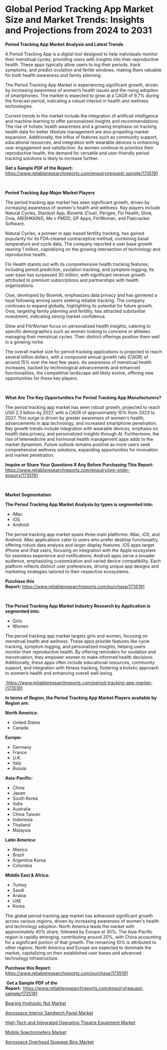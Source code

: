 <p><h1>Global Period Tracking App Market Size and Market Trends: Insights and Projections from 2024 to 2031</h1></p><p><strong>Period Tracking App Market Analysis and Latest Trends</strong></p>
<p><p>A Period Tracking App is a digital tool designed to help individuals monitor their menstrual cycles, providing users with insights into their reproductive health. These apps typically allow users to log their periods, track symptoms, and predict ovulation and fertile windows, making them valuable for both health awareness and family planning. </p><p>The Period Tracking App Market is experiencing significant growth, driven by increasing awareness of women’s health issues and the rising adoption of smartphones. The market is expected to grow at a CAGR of 9.7% during the forecast period, indicating a robust interest in health and wellness technologies. </p><p>Current trends in the market include the integration of artificial intelligence and machine learning to offer personalized insights and recommendations. The rise of holistic health awareness and a growing emphasis on tracking health data for better lifestyle management are also propelling market expansion. Additionally, the influx of features such as community support, educational resources, and integration with wearable devices is enhancing user engagement and satisfaction. As women continue to prioritize their reproductive health, the demand for versatile and user-friendly period tracking solutions is likely to increase further.</p></p>
<p><strong>Get a Sample PDF of the Report:&nbsp;</strong> <a href="https://www.reliableresearchreports.com/enquiry/request-sample/1735191?utm_campaign=4&utm_medium=2&utm_source=Github&utm_content=ia&utm_term=13102024&utm_id=period-tracking-app">https://www.reliableresearchreports.com/enquiry/request-sample/1735191</a></p>
<p>&nbsp;</p>
<p><strong>Period Tracking App Major Market Players</strong></p>
<p><p>The period tracking app market has seen significant growth, driven by increasing awareness of women's health and wellness. Key players include Natural Cycles, Stardust App, Biowink (Clue), Perigee, Flo Health, Glow, Ovia, ABISHKKING, Me v PMDD, GP Apps, FitrWoman, and Flatcracker Software.</p><p>Natural Cycles, a pioneer in app-based fertility tracking, has gained popularity for its FDA-cleared contraceptive method, combining basal temperature and cycle data. The company reported a user base growth nearing 1 million, capitalizing on the growing intersection of technology and reproductive health.</p><p>Flo Health stands out with its comprehensive health tracking features, including period prediction, ovulation tracking, and symptom logging. Its user base has surpassed 30 million, with significant revenue growth attributed to premium subscriptions and partnerships with health organizations.</p><p>Clue, developed by Biowink, emphasizes data privacy and has garnered a loyal following among users seeking reliable tracking. The company continues to expand globally, highlighting its potential for future growth. Ovia, targeting family planning and fertility, has attracted substantial investment, indicating strong market confidence.</p><p>Glow and FitrWoman focus on personalized health insights, catering to specific demographics such as women looking to conceive or athletes managing their menstrual cycles. Their distinct offerings position them well in a growing niche.</p><p>The overall market size for period tracking applications is projected to reach several billion dollars, with a compound annual growth rate (CAGR) of around 15% over the next few years. As awareness of menstrual health increases, backed by technological advancements and enhanced functionalities, the competitive landscape will likely evolve, offering new opportunities for these key players.</p></p>
<p>&nbsp;</p>
<p><strong>What Are The Key Opportunities For Period Tracking App Manufacturers?</strong></p>
<p><p>The period tracking app market has seen robust growth, projected to reach USD 2.3 billion by 2027, with a CAGR of approximately 10% from 2023 to 2027. This surge is driven by greater awareness of women's health, advancements in app technology, and increased smartphone penetration. Key growth trends include integration with wearable devices, emphasis on health data privacy, and personalized insights through AI. Furthermore, the rise of telemedicine and hormonal health management apps adds to the market dynamism. Future outlook remains positive as more users seek comprehensive wellness solutions, expanding opportunities for innovation and market penetration.</p></p>
<p><strong>Inquire or Share Your Questions If Any Before Purchasing This Report:</strong> <a href="https://www.reliableresearchreports.com/enquiry/pre-order-enquiry/1735191?utm_campaign=4&utm_medium=2&utm_source=Github&utm_content=ia&utm_term=13102024&utm_id=period-tracking-app">https://www.reliableresearchreports.com/enquiry/pre-order-enquiry/1735191</a></p>
<p>&nbsp;</p>
<p><strong>Market Segmentation</strong></p>
<p><strong>The Period Tracking App Market Analysis by types is segmented into:</strong></p>
<p><ul><li>iMac</li><li>iOS</li><li>Android</li></ul></p>
<p><p>The period tracking app market spans three main platforms: iMac, iOS, and Android. iMac applications cater to users who prefer desktop functionality, offering robust data analysis and larger display features. iOS apps target iPhone and iPad users, focusing on integration with the Apple ecosystem for seamless experience and notifications. Android apps serve a broader audience, emphasizing customization and varied device compatibility. Each platform reflects distinct user preferences, driving unique app designs and marketing strategies tailored to their respective ecosystems.</p></p>
<p><strong>Purchase this Report:&nbsp;</strong><a href="https://www.reliableresearchreports.com/purchase/1735191?utm_campaign=4&utm_medium=2&utm_source=Github&utm_content=ia&utm_term=13102024&utm_id=period-tracking-app">https://www.reliableresearchreports.com/purchase/1735191</a></p>
<p>&nbsp;</p>
<p><strong>The Period Tracking App Market Industry Research by Application is segmented into:</strong></p>
<p><ul><li>Girls</li><li>Women</li></ul></p>
<p><p>The period tracking app market targets girls and women, focusing on menstrual health and wellness. These apps provide features like cycle tracking, symptom logging, and personalized insights, helping users monitor their reproductive health. By offering reminders for ovulation and menstruation, they empower women to make informed health decisions. Additionally, these apps often include educational resources, community support, and integration with fitness tracking, fostering a holistic approach to women’s health and enhancing overall well-being.</p></p>
<p><a href="https://www.reliableresearchreports.com/period-tracking-app-market-r1735191?utm_campaign=4&utm_medium=2&utm_source=Github&utm_content=ia&utm_term=13102024&utm_id=period-tracking-app">&nbsp;https://www.reliableresearchreports.com/period-tracking-app-market-r1735191</a></p>
<p><strong>In terms of Region, the Period Tracking App Market Players available by Region are:</strong></p>
<p>
    <p> <strong> North America: </strong>
        <ul>
            <li>United States</li>
            <li>Canada</li>
        </ul>
        </p> 
    <p> <strong> Europe: </strong>
        <ul>
            <li>Germany</li>
            <li>France</li>
            <li>U.K.</li>
            <li>Italy</li>
            <li>Russia</li>
        </ul>
        </p> 
    <p> <strong> Asia-Pacific: </strong>
        <ul>
            <li>China</li>
            <li>Japan</li>
            <li>South Korea</li>
            <li>India</li>
            <li>Australia</li>
            <li>China Taiwan</li>
            <li>Indonesia</li>
            <li>Thailand</li>
            <li>Malaysia</li>
        </ul>
        </p> 
    <p> <strong> Latin America: </strong>
        <ul>
            <li>Mexico</li>
            <li>Brazil</li>
            <li>Argentina Korea</li>
            <li>Colombia</li>
        </ul>
        </p> 
    <p> <strong> Middle East & Africa: </strong>
        <ul>
            <li>Turkey</li>
            <li>Saudi</li>
            <li>Arabia</li>
            <li>UAE</li>
            <li>Korea</li>
        </ul>
    </p>
    </p>
<p><p>The global period tracking app market has witnessed significant growth across various regions, driven by increasing awareness of women's health and technology adoption. North America leads the market with approximately 40% share, followed by Europe at 30%. The Asia-Pacific region is rapidly emerging, contributing around 20%, with China accounting for a significant portion of that growth. The remaining 10% is attributed to other regions. North America and Europe are expected to dominate the market, capitalizing on their established user bases and advanced technology infrastructure.</p></p>
<p><strong>Purchase this Report: </strong><a href="https://www.reliableresearchreports.com/purchase/1735191?utm_campaign=4&utm_medium=2&utm_source=Github&utm_content=ia&utm_term=13102024&utm_id=period-tracking-app">https://www.reliableresearchreports.com/purchase/1735191</a></p>
<p>&nbsp;<strong>Get a Sample PDF of the Report:&nbsp;&nbsp;</strong><a href="https://www.reliableresearchreports.com/enquiry/request-sample/1735191?utm_campaign=4&utm_medium=2&utm_source=Github&utm_content=ia&utm_term=13102024&utm_id=period-tracking-app">https://www.reliableresearchreports.com/enquiry/request-sample/1735191</a></p>
<p><strong></strong></p>
<p><p><a href="https://github.com/alesiasc0na/Market-Research-Report-List-1/blob/main/bearing-hydraulic-nut-market.md?utm_campaign=4&utm_medium=2&utm_source=Github&utm_content=ia&utm_term=13102024&utm_id=period-tracking-app">Bearing Hydraulic Nut Market</a></p><p><a href="https://www.linkedin.com/pulse/aerospace-interior-sandwich-panel-market-trends-insights-dhcvc?utm_campaign=4&utm_medium=2&utm_source=Github&utm_content=ia&utm_term=13102024&utm_id=period-tracking-app">Aerospace Interior Sandwich Panel Market</a></p><p><a href="https://www.linkedin.com/pulse/high-tech-integrated-operating-theatre-equipment-market-kfi9c?utm_campaign=4&utm_medium=2&utm_source=Github&utm_content=ia&utm_term=13102024&utm_id=period-tracking-app">High-Tech and Integrated Operating Theatre Equipment Market</a></p><p><a href="https://github.com/WayneHopkins413/Market-Research-Report-List-1/blob/main/mobile-spectrometers-market.md?utm_campaign=4&utm_medium=2&utm_source=Github&utm_content=ia&utm_term=13102024&utm_id=period-tracking-app">Mobile Spectrometers Market</a></p><p><a href="https://www.linkedin.com/pulse/investment-opportunities-aerospace-overhead-stowage-bins-sector-9ri7c?utm_campaign=4&utm_medium=2&utm_source=Github&utm_content=ia&utm_term=13102024&utm_id=period-tracking-app">Aerospace Overhead Stowage Bins Market</a></p></p>